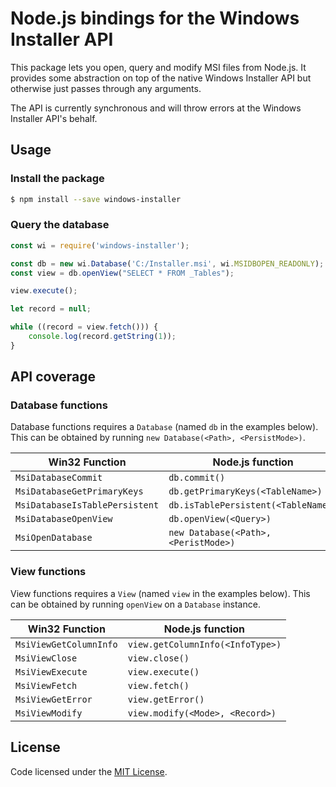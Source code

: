 # Node.js bindings for the Windows Installer API

This package lets you open, query and modify MSI files from Node.js. It
provides some abstraction on top of the native Windows Installer API but
otherwise just passes through any arguments.

The API is currently synchronous and will throw errors at the Windows Installer
API's behalf.


## Usage

### Install the package

```sh
$ npm install --save windows-installer
```

### Query the database

```js
const wi = require('windows-installer');

const db = new wi.Database('C:/Installer.msi', wi.MSIDBOPEN_READONLY);
const view = db.openView("SELECT * FROM _Tables");

view.execute();

let record = null;

while ((record = view.fetch())) {
    console.log(record.getString(1));
}
```


## API coverage

### Database functions

Database functions requires a `Database` (named `db` in the examples
below). This can be obtained by running `new Database(<Path>, <PersistMode>)`.

| Win32 Function                 | Node.js function                     |
| ------------------------------ | ------------------------------------ |
| `MsiDatabaseCommit`            | `db.commit()`                        |
| `MsiDatabaseGetPrimaryKeys `   | `db.getPrimaryKeys(<TableName>)`     |
| `MsiDatabaseIsTablePersistent` | `db.isTablePersistent(<TableName>)`  |
| `MsiDatabaseOpenView`          | `db.openView(<Query>)`               |
| `MsiOpenDatabase`              | `new Database(<Path>, <PeristMode>)` |


### View functions

View functions requires a `View` (named `view` in the examples below). This
can be obtained by running `openView` on a `Database` instance.

| Win32 Function                 | Node.js function                     |
| ------------------------------ | ------------------------------------ |
| `MsiViewGetColumnInfo`         | `view.getColumnInfo(<InfoType>)`     |
| `MsiViewClose`                 | `view.close()`                       |
| `MsiViewExecute`               | `view.execute()`                     |
| `MsiViewFetch`                 | `view.fetch()`                       |
| `MsiViewGetError`              | `view.getError()`                    |
| `MsiViewModify`                | `view.modify(<Mode>, <Record>)`      |


## License

Code licensed under the [MIT License](LICENSE.txt).
